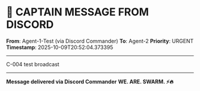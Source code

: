 # 🚨 CAPTAIN MESSAGE FROM DISCORD

**From**: Agent-1-Test (via Discord Commander)
**To**: Agent-2
**Priority**: URGENT
**Timestamp**: 2025-10-09T20:52:04.373395

---

C-004 test broadcast

---

**Message delivered via Discord Commander**
**WE. ARE. SWARM. ⚡️🔥**
